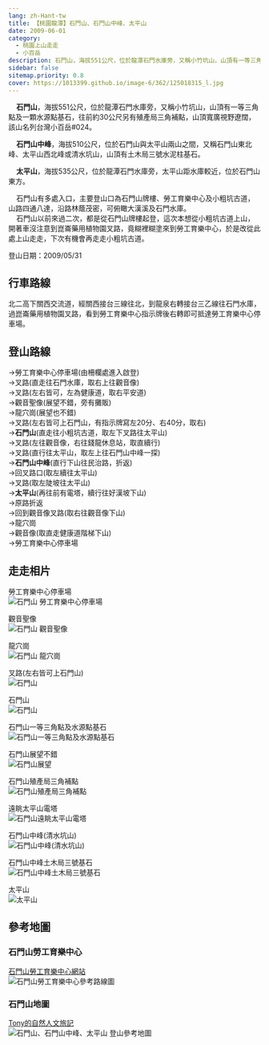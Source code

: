 ```yaml
---
lang: zh-Hant-tw
title: 【桃園龍潭】石門山、石門山中峰、太平山
date: 2009-06-01
category: 
  - 桃園上山走走
  - 小百岳
description: 石門山，海拔551公尺，位於龍潭石門水庫旁，又稱小竹坑山，山頂有一等三角點及一顆水源點基石，往前約30公尺另有殖產局三角補點，山頂寬廣視野遼闊，該山名列台灣小百岳#024。 石門山中峰，海拔510公尺，位於石門山與太平山兩山之間，又稱石門山東北峰、太平山西北峰或清水坑山，山頂有土木局三號水泥柱基石。
sidebar: false
sitemap.priority: 0.8
cover: https://1013399.github.io/image-6/362/125018315_l.jpg
---
```


    **石門山**，海拔551公尺，位於龍潭石門水庫旁，又稱小竹坑山，山頂有一等三角點及一顆水源點基石，往前約30公尺另有殖產局三角補點，山頂寬廣視野遼闊，該山名列台灣小百岳#024。  

    **石門山中峰**，海拔510公尺，位於石門山與太平山兩山之間，又稱石門山東北峰、太平山西北峰或清水坑山，山頂有土木局三號水泥柱基石。  

<!-- more -->

    **太平山**，海拔535公尺，位於龍潭石門水庫旁，太平山距水庫較近，位於石門山東方。  

    石門山有多處入口，主要登山口為石門山牌樓、勞工育樂中心及小粗坑古道，山路四通八達，沿路林蔭茂密，可俯瞰大漢溪及石門水庫。  
    石門山以前來過二次，都是從石門山牌樓起登，這次本想從小粗坑古道上山，開著車沒注意到崑崙藥用植物園叉路，竟糊裡糊塗來到勞工育樂中心，於是改從此處上山走走，下次有機會再走走小粗坑古道。

登山日期：2009/05/31

## 行車路線
北二高下關西交流道，經關西接台三線往北，到龍泉右轉接台三乙線往石門水庫，過崑崙藥用植物園叉路，看到勞工育樂中心指示牌後右轉即可抵達勞工育樂中心停車場。

## 登山路線
→勞工育樂中心停車場(由柵欄處進入啟登)  
→叉路(直走往石門水庫，取右上往觀音像)  
→叉路(左右皆可，左為健康道，取右平安道)  
→觀音聖像(展望不錯，旁有攤販)  
→龍穴崗(展望也不錯)  
→叉路(左右皆可上石門山，有指示牌寫左20分、右40分，取右)  
→**石門山**(直走往小粗坑古道，取左下叉路往太平山)  
→叉路(左往觀音像，右往錢龍休息站，取直續行)  
→叉路(直行往太平山，取左上往石門山中峰一探)  
→**石門山中峰**(直行下山往民治路，折返)  
→回叉路口(取左續往太平山)  
→叉路(取左陡坡往太平山)  
→**太平山**(再往前有電塔，續行往好漢坡下山)  
→原路折返  
→回到觀音像叉路(取右往觀音像下山)  
→龍穴崗  
→觀音像(取直走健康道階梯下山)  
→勞工育樂中心停車場

## 走走相片
勞工育樂中心停車場  
![石門山 勞工育樂中心停車場](https://1013399.github.io/image-6/362/125018239_l.jpg)

觀音聖像  
![石門山 觀音聖像](https://1013399.github.io/image-6/362/125018243_l.jpg)

龍穴崗  
![石門山 龍穴崗](https://1013399.github.io/image-6/362/125018247_l.jpg)

叉路(左右皆可上石門山)  
![石門山](https://1013399.github.io/image-6/362/125018249_l.jpg)

石門山  
![石門山](https://1013399.github.io/image-6/362/125018310_l.jpg)

石門山一等三角點及水源點基石  
![石門山一等三角點及水源點基石](https://1013399.github.io/image-6/362/125018313_l.jpg)

石門山展望不錯  
![石門山展望](https://1013399.github.io/image-6/362/125018315_l.jpg)

石門山殖產局三角補點  
![石門山殖產局三角補點](https://1013399.github.io/image-6/362/125018320_l.jpg)

遠眺太平山電塔  
![石門山遠眺太平山電塔](https://1013399.github.io/image-6/362/125018327_l.jpg)

石門山中峰(清水坑山)  
![石門山中峰(清水坑山)](https://1013399.github.io/image-6/362/125018333_l.jpg)

石門山中峰土木局三號基石  
![石門山中峰土木局三號基石](https://1013399.github.io/image-6/362/125018380_l.jpg)

太平山  
![太平山](https://1013399.github.io/image-6/362/125018387_l.jpg)

## 參考地圖
### 石門山勞工育樂中心 
[石門山勞工育樂中心網站](http://shimen-shan.emmm.tw/sys/club_tra/map/map_2801_0b.jpg)  
![石門山勞工育樂中心參考路線圖](https://1013399.github.io/image-6/362/125069227_l.jpg)

### 石門山地圖
[Tony的自然人文旅記](http://www.tonyhuang39.com/tony0452/tony0452.html)  
![石門山、石門山中峰、太平山 登山參考地圖](https://1013399.github.io/image-6/362/125018697_l.jpg)
